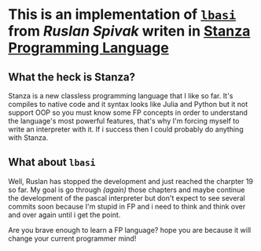 # This is an implementation of [`lbasi`](https://ruslanspivak.com/lsbasi-part1/) from *Ruslan Spivak* writen in [Stanza Programming Language](http://lbstanza.org/)

## What the heck is Stanza?
Stanza is a new classless programming language that I like so far. It's compiles to native code and it syntax looks like Julia and Python but it not support OOP so
you must know some FP concepts in order to understand the language's most powerful features, that's why I'm forcing myself to write an interpreter with it. If i success
then I could probably do anything with Stanza.

## What about `lbasi`
Well, Ruslan has stopped the development and just reached the charpter 19 so far. My goal is go through *(again)* those chapters and maybe continue the development of the
pascal interpreter but don't expect to see several commits soon because I'm stupid in FP and i need to think and think over and over again until i get the point.

Are you brave enough to learn a FP language? hope you are because it will change your current programmer mind!
